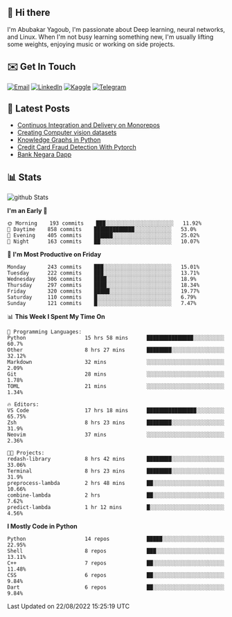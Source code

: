 ## 👋 Hi there

I'm Abubakar Yagoub, I'm passionate about Deep learning, neural networks, and
Linux. When I'm not busy learning something new, I'm usually lifting some
weights, enjoying music or working on side projects.

## ✉️ Get In Touch

[![Email](https://img.shields.io/badge/Email-f1f1f1?style=for-the-badge&logo=gmail&logoColor=0f111a)](mailto:git@blacksuan19.dev)
[![LinkedIn](https://img.shields.io/badge/LinkedIn-0077B5?style=for-the-badge&logo=linkedin&logoColor=white)](https://www.linkedin.com/in/blacksuan19/)
[![Kaggle](https://img.shields.io/badge/Kaggle-5acfff?style=for-the-badge&logo=kaggle&logoColor=white)](http://kaggle.com/abubakaryagob/)
[![Telegram](https://img.shields.io/badge/Telegram-2CA5E0?style=for-the-badge&logo=telegram&logoColor=white)](https://t.me/blacksuan19)

## 📩 Latest Posts

<!-- BLOG-POST-LIST:START -->
- [Continuos Integration and Delivery on Monorepos](http://blacksuan19.dev/blog/github-actions-monorepos/)
- [Creating Computer vision datasets](http://blacksuan19.dev/blog/creating-datasets/)
- [Knowledge Graphs in Python](http://blacksuan19.dev/projects/Knowledge_Graphs/)
- [Credit Card Fraud Detection With Pytorch](http://blacksuan19.dev/projects/credit-card-fraud-detection-with-pytorch/)
- [Bank Negara Dapp](http://blacksuan19.dev/projects/bank-negara/)
<!-- BLOG-POST-LIST:END -->

## 📊 Stats

![github Stats](https://github-readme-stats.vercel.app/api?username=blacksuan19&theme=github_dark&show_icons=true&count_private=true&custom_title=Github%20Stats&hide_border=true)

<!--START_SECTION:waka-->
**I'm an Early 🐤** 

```text
🌞 Morning    193 commits    ███░░░░░░░░░░░░░░░░░░░░░░   11.92% 
🌆 Daytime    858 commits    █████████████░░░░░░░░░░░░   53.0% 
🌃 Evening    405 commits    ██████░░░░░░░░░░░░░░░░░░░   25.02% 
🌙 Night      163 commits    ██░░░░░░░░░░░░░░░░░░░░░░░   10.07%

```
📅 **I'm Most Productive on Friday** 

```text
Monday       243 commits    ███░░░░░░░░░░░░░░░░░░░░░░   15.01% 
Tuesday      222 commits    ███░░░░░░░░░░░░░░░░░░░░░░   13.71% 
Wednesday    306 commits    ████░░░░░░░░░░░░░░░░░░░░░   18.9% 
Thursday     297 commits    ████░░░░░░░░░░░░░░░░░░░░░   18.34% 
Friday       320 commits    █████░░░░░░░░░░░░░░░░░░░░   19.77% 
Saturday     110 commits    █░░░░░░░░░░░░░░░░░░░░░░░░   6.79% 
Sunday       121 commits    █░░░░░░░░░░░░░░░░░░░░░░░░   7.47%

```


📊 **This Week I Spent My Time On** 

```text
💬 Programming Languages: 
Python                   15 hrs 58 mins      ███████████████░░░░░░░░░░   60.7% 
Other                    8 hrs 27 mins       ████████░░░░░░░░░░░░░░░░░   32.12% 
Markdown                 32 mins             ░░░░░░░░░░░░░░░░░░░░░░░░░   2.09% 
Git                      28 mins             ░░░░░░░░░░░░░░░░░░░░░░░░░   1.78% 
TOML                     21 mins             ░░░░░░░░░░░░░░░░░░░░░░░░░   1.34%

🔥 Editors: 
VS Code                  17 hrs 18 mins      ████████████████░░░░░░░░░   65.75% 
Zsh                      8 hrs 23 mins       ████████░░░░░░░░░░░░░░░░░   31.9% 
Neovim                   37 mins             ░░░░░░░░░░░░░░░░░░░░░░░░░   2.36%

🐱‍💻 Projects: 
redash-library           8 hrs 42 mins       ████████░░░░░░░░░░░░░░░░░   33.06% 
Terminal                 8 hrs 23 mins       ████████░░░░░░░░░░░░░░░░░   31.9% 
preprocess-lambda        2 hrs 48 mins       ██░░░░░░░░░░░░░░░░░░░░░░░   10.66% 
combine-lambda           2 hrs               ██░░░░░░░░░░░░░░░░░░░░░░░   7.62% 
predict-lambda           1 hr 12 mins        █░░░░░░░░░░░░░░░░░░░░░░░░   4.56%

```

**I Mostly Code in Python** 

```text
Python                   14 repos            █████░░░░░░░░░░░░░░░░░░░░   22.95% 
Shell                    8 repos             ███░░░░░░░░░░░░░░░░░░░░░░   13.11% 
C++                      7 repos             ██░░░░░░░░░░░░░░░░░░░░░░░   11.48% 
CSS                      6 repos             ██░░░░░░░░░░░░░░░░░░░░░░░   9.84% 
Dart                     6 repos             ██░░░░░░░░░░░░░░░░░░░░░░░   9.84%

```



 Last Updated on 22/08/2022 15:25:19 UTC
<!--END_SECTION:waka-->
